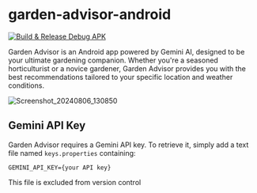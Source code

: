 # garden-advisor-android

[![Build & Release Debug APK](https://github.com/carbonara-software/garden-advisor-android/actions/workflows/gradle-debug-build.yml/badge.svg)](https://github.com/carbonara-software/garden-advisor-android/actions/workflows/gradle-debug-build.yml)

Garden Advisor is an Android app powered by Gemini AI, designed to be your ultimate gardening companion. Whether you're a seasoned horticulturist or a novice gardener, Garden Advisor provides you with the best recommendations tailored to your specific location and weather conditions.

![Screenshot_20240806_130850](https://github.com/user-attachments/assets/043a12bb-c458-4b5f-bc74-b2c8fecbdbe3)


## Gemini API Key

Garden Advisor requires a Gemini API key. To retrieve it, simply add a text file named `keys.properties` containing:

```
GEMINI_API_KEY={your API key}
```

This file is excluded from version control
